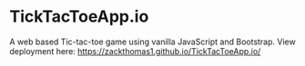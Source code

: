 # TickTacToeApp.io
A web based Tic-tac-toe game using vanilla JavaScript and Bootstrap.
View deployment here: https://zackthomas1.github.io/TickTacToeApp.io/
